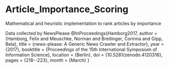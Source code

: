 # Article_Importance_Scoring
Mathematical and heuristic implementation to rank articles by importance

Data collected by NewsPlease
@InProceedings{Hamborg2017,
  author     = {Hamborg, Felix and Meuschke, Norman and Breitinger, Corinna and Gipp, Bela},
  title      = {news-please: A Generic News Crawler and Extractor},
  year       = {2017},
  booktitle  = {Proceedings of the 15th International Symposium of Information Science},
  location   = {Berlin},
  doi        = {10.5281/zenodo.4120316},
  pages      = {218--223},
  month      = {March}
}
